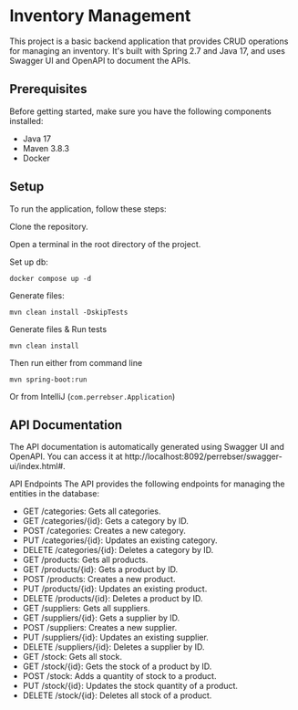 # Inventory Management
This project is a basic backend application that provides CRUD operations for managing an inventory. It's built with Spring 2.7 and Java 17, and uses Swagger UI and OpenAPI to document the APIs.
## Prerequisites
Before getting started, make sure you have the following components installed:
* Java 17
* Maven 3.8.3
* Docker
## Setup
To run the application, follow these steps:

Clone the repository.

Open a terminal in the root directory of the project.

Set up db:
 
`docker compose up -d`

Generate files:

`mvn clean install -DskipTests`

Generate files & Run tests

`mvn clean install`

Then run either from command line

    mvn spring-boot:run

Or from IntelliJ (`com.perrebser.Application`)

## API Documentation
The API documentation is automatically generated using Swagger UI and OpenAPI. You can access it at http://localhost:8092/perrebser/swagger-ui/index.html#.

API Endpoints
The API provides the following endpoints for managing the entities in the database:

* GET /categories: Gets all categories.
* GET /categories/{id}: Gets a category by ID.
* POST /categories: Creates a new category.
* PUT /categories/{id}: Updates an existing category.
* DELETE /categories/{id}: Deletes a category by ID.
* GET /products: Gets all products.
* GET /products/{id}: Gets a product by ID.
* POST /products: Creates a new product.
* PUT /products/{id}: Updates an existing product.
* DELETE /products/{id}: Deletes a product by ID.
* GET /suppliers: Gets all suppliers.
* GET /suppliers/{id}: Gets a supplier by ID.
* POST /suppliers: Creates a new supplier.
* PUT /suppliers/{id}: Updates an existing supplier.
* DELETE /suppliers/{id}: Deletes a supplier by ID.
* GET /stock: Gets all stock.
* GET /stock/{id}: Gets the stock of a product by ID.
* POST /stock: Adds a quantity of stock to a product.
* PUT /stock/{id}: Updates the stock quantity of a product.
* DELETE /stock/{id}: Deletes all stock of a product.
